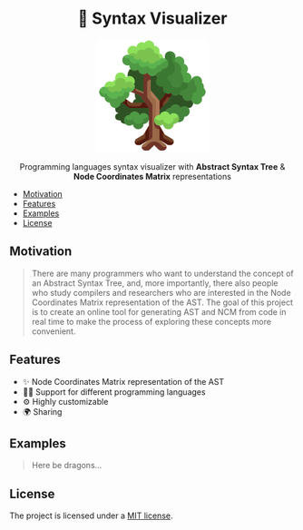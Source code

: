 <h1 align="center"> 🔭 Syntax Visualizer </h1>

<p align="center">
<img src="assets/tree.png" width="200">
</p>

<p align="center">
Programming languages syntax visualizer with
<b>Abstract Syntax Tree</b>
&
<b>Node Coordinates Matrix</b> 
representations
</p>

- [Motivation](#motivation)
- [Features](#features)
- [Examples](#examples)
- [License](#license)

## Motivation

> There are many programmers who want to understand the concept of an
> Abstract Syntax Tree, and, more importantly, there also people who study
> compilers and researchers who are interested in the Node Coordinates Matrix
> representation of the AST. The goal of this project is to create an online
> tool for generating AST and NCM from code in real time to make the process
> of exploring these concepts more convenient.

## Features

- ✨ Node Coordinates Matrix representation of the AST
- 👨‍💻️ Support for different programming languages
- ⚙️ Highly customizable
- 🌍 Sharing

## Examples

> Here be dragons...

## License 

The project is licensed under a [MIT license](LICENSE).
